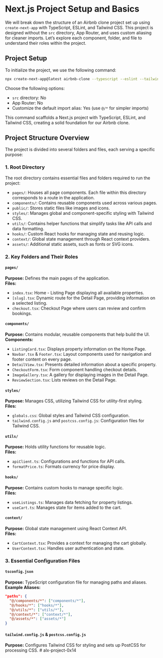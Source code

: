# Next.js Project Setup and Basics

We will break down the structure of an Airbnb clone project set up using `create-next-app` with TypeScript, ESLint, and Tailwind CSS. This project is designed without the `src` directory, App Router, and uses custom aliasing for cleaner imports. Let’s explore each component, folder, and file to understand their roles within the project.

## Project Setup
To initialize the project, we use the following command:

```bash
npx create-next-app@latest airbnb-clone --typescript --eslint --tailwind
```

Choose the following options:
- `src` directory: No  
- App Router: No  
- Customize the default import alias: Yes (use `@/*` for simpler imports)

This command scaffolds a Next.js project with TypeScript, ESLint, and Tailwind CSS, creating a solid foundation for our Airbnb clone.

## Project Structure Overview
The project is divided into several folders and files, each serving a specific purpose:

### 1. Root Directory
The root directory contains essential files and folders required to run the project:
- `pages/`: Houses all page components. Each file within this directory corresponds to a route in the application.
- `components/`: Contains reusable components used across various pages.
- `public/`: Stores static files like images and icons.
- `styles/`: Manages global and component-specific styling with Tailwind CSS.
- `utils/`: Contains helper functions that simplify tasks like API calls and data formatting.
- `hooks/`: Custom React hooks for managing state and reusing logic.
- `context/`: Global state management through React context providers.
- `assets/`: Additional static assets, such as fonts or SVG icons.

### 2. Key Folders and Their Roles

#### `pages/`
**Purpose:** Defines the main pages of the application.  
**Files:**
- `index.tsx`: Home - Listing Page displaying all available properties.
- `[slug].tsx`: Dynamic route for the Detail Page, providing information on a selected listing.
- `checkout.tsx`: Checkout Page where users can review and confirm bookings.

#### `components/`
**Purpose:** Contains modular, reusable components that help build the UI.  
**Components:**
- `ListingCard.tsx`: Displays property information on the Home Page.
- `Navbar.tsx` & `Footer.tsx`: Layout components used for navigation and footer content on every page.
- `DetailView.tsx`: Presents detailed information about a specific property.
- `CheckoutForm.tsx`: Form component handling checkout details.
- `ImageGallery.tsx`: A gallery for displaying images in the Detail Page.
- `ReviewSection.tsx`: Lists reviews on the Detail Page.

#### `styles/`
**Purpose:** Manages CSS, utilizing Tailwind CSS for utility-first styling.  
**Files:**
- `globals.css`: Global styles and Tailwind CSS configuration.
- `tailwind.config.js` and `postcss.config.js`: Configuration files for Tailwind CSS.

#### `utils/`
**Purpose:** Holds utility functions for reusable logic.  
**Files:**
- `apiClient.ts`: Configurations and functions for API calls.
- `formatPrice.ts`: Formats currency for price display.

#### `hooks/`
**Purpose:** Contains custom hooks to manage specific logic.  
**Files:**
- `useListings.ts`: Manages data fetching for property listings.
- `useCart.ts`: Manages state for items added to the cart.

#### `context/`
**Purpose:** Global state management using React Context API.  
**Files:**
- `CartContext.tsx`: Provides a context for managing the cart globally.
- `UserContext.tsx`: Handles user authentication and state.

### 3. Essential Configuration Files

#### `tsconfig.json`
**Purpose:** TypeScript configuration file for managing paths and aliases.  
**Example Aliases:**
```json
"paths": {
  "@/components/*": ["components/*"],
  "@/hooks/*": ["hooks/*"],
  "@/utils/*": ["utils/*"],
  "@/context/*": ["context/*"],
  "@/assets/*": ["assets/*"]
}
```

#### `tailwind.config.js` & `postcss.config.js`
**Purpose:** Configures Tailwind CSS for styling and sets up PostCSS for processing CSS.
#   a l x - p r o j e c t - 0 x 1 4  
 